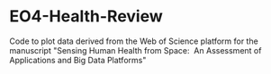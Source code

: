 # EO4-Health-Review
Code to plot data derived from the Web of Science platform for the manuscript "Sensing Human Health from Space:  An Assessment of Applications and Big Data Platforms"
